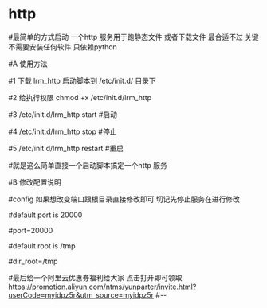 # http
#最简单的方式启动 一个http 服务用于跑静态文件 或者下载文件 最合适不过 关键不需要安装任何软件 只依赖python

#A 使用方法 

#1  下载 lrm_http 启动脚本到 /etc/init.d/  目录下 

#2  给执行权限 chmod +x  /etc/init.d/lrm_http

#3  /etc/init.d/lrm_http start  #启动

#4  /etc/init.d/lrm_http  stop  #停止

#5  /etc/init.d/lrm_http  restart #重启

#就是这么简单直接一个启动脚本搞定一个http 服务


#B 修改配置说明

#config  如果想改变端口跟根目录直接修改即可 切记先停止服务在进行修改

#default port is 20000 

#port=20000

#default  root is /tmp

#dir_root=/tmp

#最后给一个阿里云优惠券福利给大家  点击打开即可领取 https://promotion.aliyun.com/ntms/yunparter/invite.html?userCode=myidpz5r&utm_source=myidpz5r
#--
